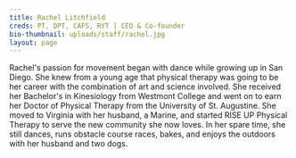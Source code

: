 ```yaml
---
title: Rachel Litchfield
creds: PT, DPT, CAFS, RYT | CEO & Co-founder
bio-thumbnail: uploads/staff/rachel.jpg
layout: page
---
```


Rachel's passion for movement began with dance while growing up in San Diego. She knew from a young age that physical therapy was going to be her career with the combination of art and science involved. She received her Bachelor's in Kinesiology from Westmont College and went on to earn her Doctor of Physical Therapy from the University of St. Augustine. She moved to Virginia with her husband, a Marine, and started RISE UP Physical Therapy to serve the new community she now loves. In her spare time, she still dances, runs obstacle course races, bakes, and enjoys the outdoors with her husband and two dogs.
